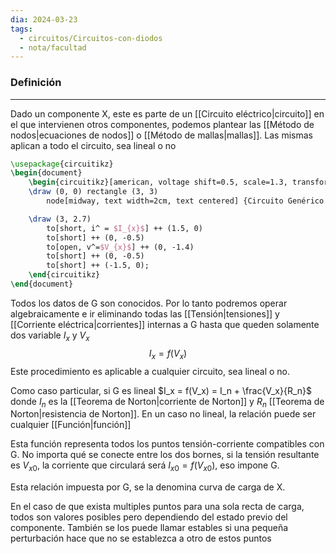 ```yaml
---
dia: 2024-03-23
tags:
  - circuitos/Circuitos-con-diodos
  - nota/facultad
---
```

### Definición
---
Dado un componente X, este es parte de un [[Circuito eléctrico|circuito]] en el que intervienen otros componentes, podemos plantear las [[Método de nodos|ecuaciones de nodos]] o [[Método de mallas|mallas]]. Las mismas aplican a todo el circuito, sea lineal o no

```tikz
\usepackage{circuitikz} 
\begin{document} 
	\begin{circuitikz}[american, voltage shift=0.5, scale=1.3, transform shape, thick]
	\draw (0, 0) rectangle (3, 3)
		node[midway, text width=2cm, text centered] {Circuito Genérico G};

	\draw (3, 2.7) 
		to[short, i^ = $I_{x}$] ++ (1.5, 0)
		to[short] ++ (0, -0.5)
		to[open, v^=$V_{x}$] ++ (0, -1.4)
		to[short] ++ (0, -0.5)
		to[short] ++ (-1.5, 0);
	\end{circuitikz}
\end{document}
```

Todos los datos de G son conocidos. Por lo tanto podremos operar algebraicamente e ir eliminando todas las [[Tensión|tensiones]] y [[Corriente eléctrica|corrientes]] internas a G hasta que queden solamente dos variable $I_x$ y $V_x$ $$ I_x = f(V_x) $$
Este procedimiento es aplicable a cualquier circuito, sea lineal o no.

Como caso particular, si G es lineal $I_x = f(V_x) = I_n + \frac{V_x}{R_n}$ donde $I_n$ es la [[Teorema de Norton|corriente de Norton]] y $R_n$ [[Teorema de Norton|resistencia de Norton]]. En un caso no lineal, la relación puede ser cualquier [[Función|función]]

Esta función representa todos los puntos tensión-corriente compatibles con G. No importa qué se conecte entre los dos bornes, si la tensión resultante es $V_{x0}$, la corriente que circulará será $I_{x0} = f(V_{x0})$, eso impone G.

Esta relación impuesta por G, se la denomina curva de carga de X.

En el caso de que exista multiples puntos para una sola recta de carga, todos son valores posibles pero dependiendo del estado previo del componente. También se los puede llamar estables si una pequeña perturbación hace que no se establezca a otro de estos puntos